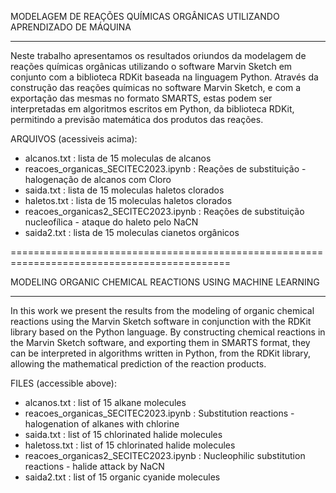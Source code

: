 MODELAGEM DE REAÇÕES QUÍMICAS ORGÂNICAS UTILIZANDO APRENDIZADO DE MÁQUINA

--------------------------------------------------------------------------------------------------------------------

Neste trabalho apresentamos os resultados oriundos da modelagem de reações químicas orgânicas utilizando o software Marvin Sketch em conjunto com a biblioteca RDKit baseada na linguagem Python. Através da construção das reações químicas no software Marvin Sketch, e com a exportação das mesmas no formato SMARTS, estas podem ser interpretadas em algoritmos escritos em Python, da biblioteca RDKit, permitindo a previsão matemática dos produtos das reações.

ARQUIVOS (acessiveis acima):

- alcanos.txt : lista de 15 moleculas de alcanos
- reacoes_organicas_SECITEC2023.ipynb : Reações de substituição - halogenação de alcanos com Cloro
- saida.txt : lista de 15 moleculas haletos clorados
- haletos.txt : lista de 15 moleculas haletos clorados
- reacoes_organicas2_SECITEC2023.ipynb : Reações de substituição nucleofílica - ataque do haleto pelo NaCN
- saida2.txt : lista de 15 moleculas cianetos orgânicos



============================================================================================

MODELING ORGANIC CHEMICAL REACTIONS USING MACHINE LEARNING

-------------------------------------------------------------------------------------------------------------------

In this work we present the results from the modeling of organic chemical reactions using the Marvin Sketch software in conjunction with the RDKit library based on the Python language. By constructing chemical reactions in the Marvin Sketch software, and exporting them in SMARTS format, they can be interpreted in algorithms written in Python, from the RDKit library, allowing the mathematical prediction of the reaction products.

FILES (accessible above):

- alcanos.txt : list of 15 alkane molecules
- reacoes_organicas_SECITEC2023.ipynb : Substitution reactions - halogenation of alkanes with chlorine
- saida.txt : list of 15 chlorinated halide molecules
- haletoss.txt : list of 15 chlorinated halide molecules
- reacoes_organicas2_SECITEC2023.ipynb : Nucleophilic substitution reactions - halide attack by NaCN
- saida2.txt : list of 15 organic cyanide molecules

